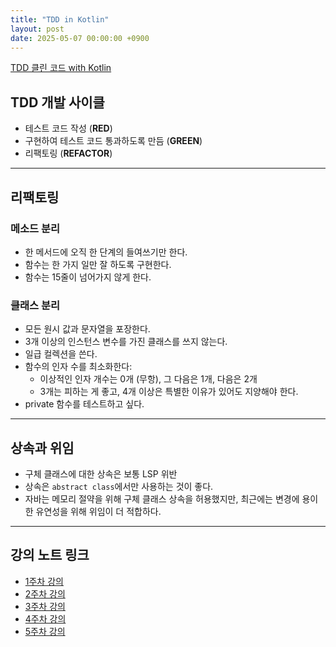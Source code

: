 ```yaml
---
title: "TDD in Kotlin"
layout: post
date: 2025-05-07 00:00:00 +0900
---
```


[TDD 클린 코드 with Kotlin](https://edu.nextstep.camp/s/l3Ppxbm8)

## TDD 개발 사이클

- 테스트 코드 작성 (**RED**)
- 구현하여 테스트 코드 통과하도록 만듬 (**GREEN**)
- 리팩토링 (**REFACTOR**)

---

## 리팩토링

### 메소드 분리

- 한 메서드에 오직 한 단계의 들여쓰기만 한다.
- 함수는 한 가지 일만 잘 하도록 구현한다.
- 함수는 15줄이 넘어가지 않게 한다.

### 클래스 분리

- 모든 원시 값과 문자열을 포장한다.
- 3개 이상의 인스턴스 변수를 가진 클래스를 쓰지 않는다.
- 일급 컬렉션을 쓴다.
- 함수의 인자 수를 최소화한다:
  - 이상적인 인자 개수는 0개 (무항), 그 다음은 1개, 다음은 2개
  - 3개는 피하는 게 좋고, 4개 이상은 특별한 이유가 있어도 지양해야 한다.
- private 함수를 테스트하고 싶다.

---

## 상속과 위임

- 구체 클래스에 대한 상속은 보통 LSP 위반
- 상속은 `abstract class`에서만 사용하는 것이 좋다.
- 자바는 메모리 절약을 위해 구체 클래스 상속을 허용했지만,
  최근에는 변경에 용이한 유연성을 위해 위임이 더 적합하다.

---

## 강의 노트 링크

- [1주차 강의](https://www.notion.so/1-15370673a70a806ba9edd07c9cc0ab2e?pvs=21)
- [2주차 강의](https://www.notion.so/2-17170673a70a80829325eb5d694cba93?pvs=21)
- [3주차 강의](https://www.notion.so/3-17170673a70a80f89c28cdf34dd2f5cb?pvs=21)
- [4주차 강의](https://www.notion.so/4-17f70673a70a80bea515e268a35095dc?pvs=21)
- [5주차 강의](https://www.notion.so/5-15f70673a70a809a85b6fbefaa5345ed?pvs=21)
